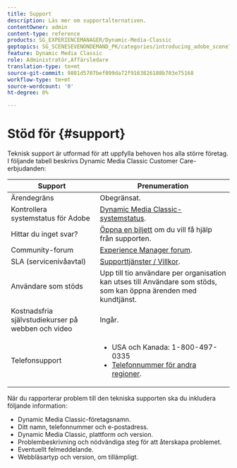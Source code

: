 ```yaml
---
title: Support
description: Läs mer om supportalternativen.
contentOwner: admin
content-type: reference
products: SG_EXPERIENCEMANAGER/Dynamic-Media-Classic
geptopics: SG_SCENESEVENONDEMAND_PK/categories/introducing_adobe_scene7
feature: Dynamic Media Classic
role: Administratör,Affärsledare
translation-type: tm+mt
source-git-commit: 9801d5707bef099da72f9163826188b703e75168
workflow-type: tm+mt
source-wordcount: '0'
ht-degree: 0%

---
```


# Stöd för {#support}

Teknisk support är utformad för att uppfylla behoven hos alla större företag. I följande tabell beskrivs Dynamic Media Classic Customer Care-erbjudanden:

| Support | Prenumeration |
|--- |--- |
| Ärendegräns | Obegränsat. |
| Kontrollera systemstatus för Adobe | [Dynamic Media Classic-systemstatus](https://status.adobe.com/products/1175). |
| Hittar du inget svar? | [Öppna en biljett](https://experienceleague.adobe.com/?support-solution=General#support) om du vill få hjälp från supporten. |
| Community-forum | [Experience Manager forum](https://experienceleaguecommunities.adobe.com/t5/adobe-experience-manager/ct-p/adobe-experience-manager-community). |
| SLA (servicenivåavtal) | [Supporttjänster / Villkor](https://helpx.adobe.com/support/programs/support-policies-terms-conditions.html). |
| Användare som stöds | Upp till tio användare per organisation kan utses till Användare som stöds, som kan öppna ärenden med kundtjänst. |
| Kostnadsfria självstudiekurser på webben och video | Ingår. |
| Telefonsupport | <ul><li>USA och Kanada: 1-800-497-0335 </li><li>[Telefonnummer för andra regioner](https://helpx.adobe.com/contact/dma-external/DMACustomeCareRegionalPhoneNumbers.html).</li></ul> |

<!-- |Create a support case| [https://helpx.adobe.com/enterprise/admin-guide.html/enterprise/using/support-for-experience-cloud.ug.html](https://helpx.adobe.com/enterprise/admin-guide.html/enterprise/using/support-for-experience-cloud.ug.html) | -->

När du rapporterar problem till den tekniska supporten ska du inkludera följande information:

* Dynamic Media Classic-företagsnamn.
* Ditt namn, telefonnummer och e-postadress.
* Dynamic Media Classic, plattform och version.
* Problembeskrivning och nödvändiga steg för att återskapa problemet.
* Eventuellt felmeddelande.
* Webbläsartyp och version, om tillämpligt.
